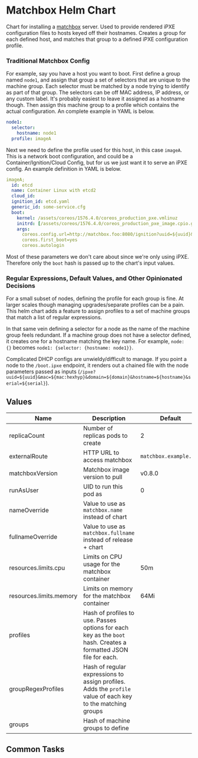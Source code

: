 # Matchbox Helm Chart

Chart for installing a [matchbox](https://coreos.com/matchbox) server. Used to
provide rendered iPXE configuration files to hosts keyed off their hostnames.
Creates a group for each defined host, and matches that group to a defined iPXE
configuration profile.

### Traditional Matchbox Config

For example, say you have a host you want to boot. First define a group named
`node1`, and assign that group a set of selectors that are unique to the
machine group. Each selector must be matched by a node trying to identify as
part of that group. The selectors can be off MAC address, IP address, or any
custom label. It's probably easiest to leave it assigned as a hostname though.
Then assign this machine group to a profile which contains the actual
configuration. An complete example in YAML is below.

```yaml
node1:
  selector:
    hostname: node1
  profile: imageA
```

Next we need to define the profile used for this host, in this case `imageA`.
This is a network boot configuration, and could be a Container/Ignition/Cloud
Config, but for us we just want it to serve an iPXE config. An example
definition in YAML is below.

```yaml
imageA;
  id: etcd
  name: Container Linux with etcd2
  cloud_id:
  ignition_id: etcd.yaml
  generic_id: some-service.cfg
  boot:
    kernel: /assets/coreos/1576.4.0/coreos_production_pxe.vmlinuz
    initrd: [/assets/coreos/1576.4.0/coreos_production_pxe_image.cpio.gz]
    args:
      coreos.config.url=http://matchbox.foo:8080/ignition?uuid=${uuid}&mac=${mac:hexhyp}
      coreos.first_boot=yes
      coreos.autologin
```

Most of these parameters we don't care about since we're only using iPXE.
Therefore only the `boot` hash is passed up to the chart's input values.

### Regular Expressions, Default Values, and Other Opinionated Decisions

For a small subset of nodes, defining the profile for each group is fine. At
larger scales though managing upgrades/separate profiles can be a pain. This
helm chart adds a feature to assign profiles to a set of machine groups that
match a list of regular expressions.

In that same vein defining a selector for a node as the name of the machine
group feels redundant. If a machine group does not have a selector defined, it
creates one for a hostname matching the key name. For example, `node: {}`
becomes `node1: {selector: {hostname: node1}}`.

Complicated DHCP configs are unwieldy/difficult to manage. If you point a node
to the `/boot.ipxe` endpoint, it renders out a chained file with the node
parameters passed as inputs (`/ipxe?uuid=${uuid}&mac=${mac:hexhyp}&domain=${domain}&hostname=${hostname}&serial=${serial}`).

## Values

Name | Description | Default
--- | --- | ---
replicaCount | Number of replicas pods to create | 2
externalRoute | HTTP URL to access matchbox | `matchbox.example.com`
matchboxVersion | Matchbox image version to pull | v0.8.0
runAsUser | UID to run this pod as | 0
nameOverride | Value to use as `matchbox.name` instead of chart |
fullnameOverride | Value to use as `matchbox.fullname` instead of release + chart |
resources.limits.cpu | Limits on CPU usage for the matchbox container | 50m
resources.limits.memory | Limits on memory for the matchbox container | 64Mi
profiles | Hash of profiles to use. Passes options for each key as the `boot` hash. Creates a formatted JSON file for each. |
groupRegexProfiles | Hash of regular expressions to assign profiles. Adds the `profile` value of each key to the matching groups |
groups | Hash of machine groups to define |

## Common Tasks
